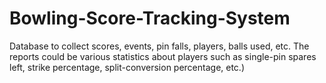 # Bowling-Score-Tracking-System
Database to collect scores, events, pin falls, players, balls used, etc. The reports could be various statistics about players such as single-pin spares left, strike percentage, split-conversion percentage, etc.)
